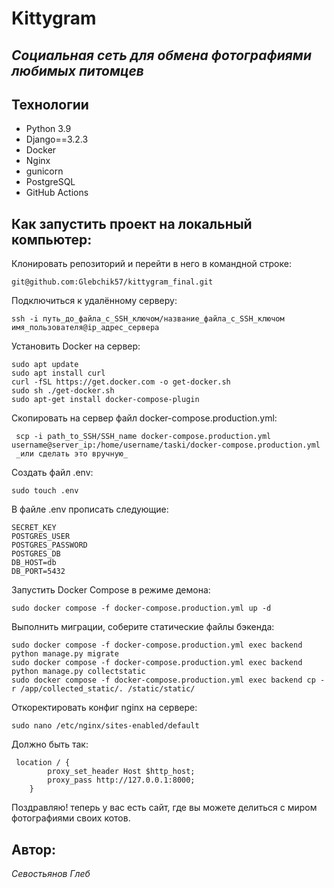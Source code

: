 #  Kittygram
## _Социальная сеть для обмена фотографиями любимых питомцев_

## Технологии

 - Python 3.9
 - Django==3.2.3
 - Docker
 - Nginx
 - gunicorn
 - PostgreSQL
 - GitHub Actions

## Как запустить проект на локальный компьютер:
Клонировать репозиторий и перейти в него в командной строке:
```
git@github.com:Glebchik57/kittygram_final.git
```
Подключиться к удалённому серверу:
```
ssh -i путь_до_файла_с_SSH_ключом/название_файла_с_SSH_ключом имя_пользователя@ip_адрес_сервера 
```
Установить Docker на сервер:
```
sudo apt update
sudo apt install curl
curl -fSL https://get.docker.com -o get-docker.sh
sudo sh ./get-docker.sh
sudo apt-get install docker-compose-plugin
```
Скопировать на сервер файл docker-compose.production.yml:
```
 scp -i path_to_SSH/SSH_name docker-compose.production.yml username@server_ip:/home/username/taski/docker-compose.production.yml
 _или сделать это вручную_
```
Создать файл .env:
```
sudo touch .env
```
В файле .env прописать следующие: 
```
SECRET_KEY
POSTGRES_USER
POSTGRES_PASSWORD
POSTGRES_DB
DB_HOST=db
DB_PORT=5432
```
Запустить Docker Compose в режиме демона:
```
sudo docker compose -f docker-compose.production.yml up -d
```
Выполнить миграции, соберите статические файлы бэкенда:
```
sudo docker compose -f docker-compose.production.yml exec backend python manage.py migrate
sudo docker compose -f docker-compose.production.yml exec backend python manage.py collectstatic
sudo docker compose -f docker-compose.production.yml exec backend cp -r /app/collected_static/. /static/static/
```
Откоректировать конфиг nginx на сервере:
```
sudo nano /etc/nginx/sites-enabled/default
```
Должно быть так:
```
 location / {
        proxy_set_header Host $http_host;
        proxy_pass http://127.0.0.1:8000;
    }
```
Поздравляю! теперь у вас есть сайт, где вы можете делиться с миром фотографиями своих котов.

## Автор:
_Севостьянов Глеб_